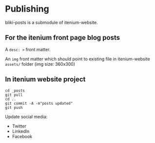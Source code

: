 Publishing
==========

bliki-posts is a submodule of itenium-website.

## For the itenium front page blog posts

A `desc: >` front matter.

An `img` front matter which should point to existing file in itenium-website `assets/` folder
(img size: 360x300)


## In itenium website project

```
cd _posts
git pull
cd ..
git commit -A -m"posts updated"
git push
```


Update social media:  

- Twitter
- LinkedIn
- Facebook
